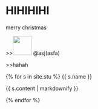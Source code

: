 # HIHIHIHI
merry christmas
<p>
      >><img src="https://github.com/yauyau566.png?size=50" height="50" width="50">
   @asj(asfa)  
</p>
<p>      >>hahah</p>
{% for s in site.stu %}
<h>{{ s.name }}</h>
<p>{{ s.content | markdownify }}</p>
{% endfor %}
